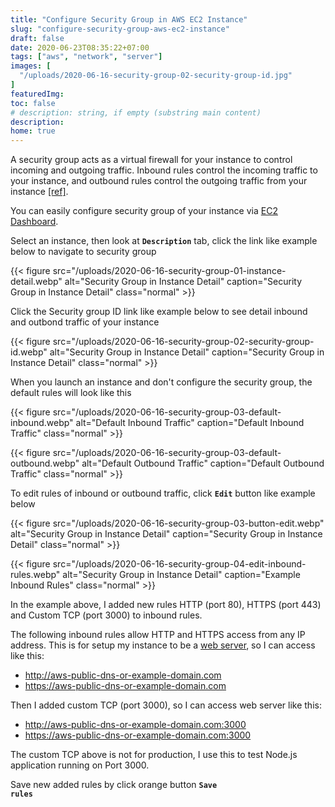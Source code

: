 ```yaml
---
title: "Configure Security Group in AWS EC2 Instance"
slug: "configure-security-group-aws-ec2-instance"
draft: false
date: 2020-06-23T08:35:22+07:00
tags: ["aws", "network", "server"]
images: [
  "/uploads/2020-06-16-security-group-02-security-group-id.jpg"
]
featuredImg:
toc: false
# description: string, if empty (substring main content)
description:
home: true
---
```

A security group acts as a virtual firewall for your instance to control incoming and outgoing traffic. Inbound rules control the incoming traffic to your instance, and outbound rules control the outgoing traffic from your instance [[ref]](https://docs.aws.amazon.com/AWSEC2/latest/UserGuide/ec2-security-groups.html "EC2 Security Group").

You can easily configure security group of your instance via [EC2 Dashboard](https://console.aws.amazon.com/ec2/v2 "AWS EC2 Dashboard").

Select an instance, then look at <code>**Description**</code> tab, click the link like example below to navigate to security group

{{< figure
src="/uploads/2020-06-16-security-group-01-instance-detail.webp"
alt="Security Group in Instance Detail"
caption="Security Group in Instance Detail"
class="normal" >}}

Click the Security group ID link like example below to see detail inbound and outbond traffic of your instance

{{< figure
src="/uploads/2020-06-16-security-group-02-security-group-id.webp"
alt="Security Group in Instance Detail"
caption="Security Group in Instance Detail"
class="normal" >}}

When you launch an instance and don't configure the security group, the default rules will look like this

{{< figure
src="/uploads/2020-06-16-security-group-03-default-inbound.webp"
alt="Default Inbound Traffic"
caption="Default Inbound Traffic"
class="normal" >}}

{{< figure
src="/uploads/2020-06-16-security-group-03-default-outbound.webp"
alt="Default Outbound Traffic"
caption="Default Outbound Traffic"
class="normal" >}}

To edit rules of inbound or outbound traffic, click <code>**Edit**</code> button like example below

{{< figure
src="/uploads/2020-06-16-security-group-03-button-edit.webp"
alt="Security Group in Instance Detail"
caption="Security Group in Instance Detail"
class="normal" >}}

{{< figure
src="/uploads/2020-06-16-security-group-04-edit-inbound-rules.webp"
alt="Security Group in Instance Detail"
caption="Example Inbound Rules"
class="normal" >}}

In the example above, I added new rules HTTP (port 80), HTTPS (port 443) and Custom TCP (port 3000) to inbound rules.

The following inbound rules allow HTTP and HTTPS access from any IP address. This is for setup my instance to be a [web server](https://docs.aws.amazon.com/AWSEC2/latest/UserGuide/security-group-rules-reference.html#sg-rules-web-server, "AWS Web Server Rules"), so I can access like this:

* http://aws-public-dns-or-example-domain.com
* https://aws-public-dns-or-example-domain.com

Then I added custom TCP (port 3000), so I can access web server like this:

* http://aws-public-dns-or-example-domain.com:3000
* https://aws-public-dns-or-example-domain.com:3000

The custom TCP above is not for production, I use this to test Node.js application running on Port 3000.

Save new added rules by click orange button <code>**Save rules**</code>
